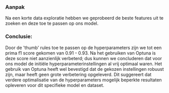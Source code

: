 ### Aanpak

Na een korte data exploratie hebben we geprobeerd de beste features uit te zoeken en deze toe te passen op ons model.

### Conclusie:

Door de 'thumb' rules toe te passen op de hyperparameters zijn we tot een prima f1 score gekomen van 0.91 - 0.93. Na het gebruiken van Optuna is deze score niet aanzienlijk verbeterd; dus kunnen we concluderen dat voor ons model de initiële hyperparameterinstellingen al vrij optimaal waren. Het gebruik van Optuna heeft wel bevestigd dat de gekozen instellingen robuust zijn, maar heeft geen grote verbetering opgeleverd. Dit suggereert dat verdere optimalisatie van de hyperparameters mogelijk beperkte resultaten opleveren voor dit specifieke model en dataset.
